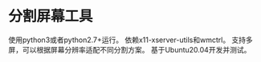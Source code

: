 # 分割屏幕工具
使用python3或者python2.7+运行。
依赖x11-xserver-utils和wmctrl。
支持多屏，可以根据屏幕分辨率适配不同分割方案。
基于Ubuntu20.04开发并测试。

